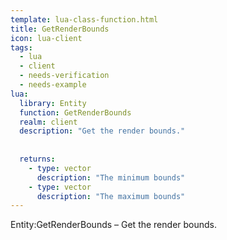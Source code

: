 ```yaml
---
template: lua-class-function.html
title: GetRenderBounds
icon: lua-client
tags:
  - lua
  - client
  - needs-verification
  - needs-example
lua:
  library: Entity
  function: GetRenderBounds
  realm: client
  description: "Get the render bounds."
  
  
  returns:
    - type: vector
      description: "The minimum bounds"
    - type: vector
      description: "The maximum bounds"
---
```


<div class="lua__search__keywords">
Entity:GetRenderBounds &#x2013; Get the render bounds.
</div>
